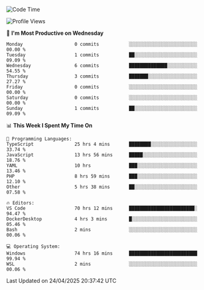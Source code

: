 <!--START_SECTION:waka-->
![Code Time](http://img.shields.io/badge/Code%20Time-4%2C742%20hrs%2013%20mins-blue)

![Profile Views](http://img.shields.io/badge/Profile%20Views-0-blue)

📅 **I'm Most Productive on Wednesday** 

```text
Monday                   0 commits           ░░░░░░░░░░░░░░░░░░░░░░░░░   00.00 % 
Tuesday                  1 commits           ██░░░░░░░░░░░░░░░░░░░░░░░   09.09 % 
Wednesday                6 commits           ██████████████░░░░░░░░░░░   54.55 % 
Thursday                 3 commits           ███████░░░░░░░░░░░░░░░░░░   27.27 % 
Friday                   0 commits           ░░░░░░░░░░░░░░░░░░░░░░░░░   00.00 % 
Saturday                 0 commits           ░░░░░░░░░░░░░░░░░░░░░░░░░   00.00 % 
Sunday                   1 commits           ██░░░░░░░░░░░░░░░░░░░░░░░   09.09 % 
```


📊 **This Week I Spent My Time On** 

```text
💬 Programming Languages: 
TypeScript               25 hrs 4 mins       ████████░░░░░░░░░░░░░░░░░   33.74 % 
JavaScript               13 hrs 56 mins      █████░░░░░░░░░░░░░░░░░░░░   18.76 % 
YAML                     10 hrs              ███░░░░░░░░░░░░░░░░░░░░░░   13.46 % 
PHP                      8 hrs 59 mins       ███░░░░░░░░░░░░░░░░░░░░░░   12.10 % 
Other                    5 hrs 38 mins       ██░░░░░░░░░░░░░░░░░░░░░░░   07.58 % 

🔥 Editors: 
VS Code                  70 hrs 12 mins      ████████████████████████░   94.47 % 
DockerDesktop            4 hrs 3 mins        █░░░░░░░░░░░░░░░░░░░░░░░░   05.46 % 
Bash                     2 mins              ░░░░░░░░░░░░░░░░░░░░░░░░░   00.06 % 

💻 Operating System: 
Windows                  74 hrs 16 mins      █████████████████████████   99.94 % 
WSL                      2 mins              ░░░░░░░░░░░░░░░░░░░░░░░░░   00.06 % 
```


 Last Updated on 24/04/2025 20:37:42 UTC
<!--END_SECTION:waka-->
